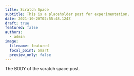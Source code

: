 ```yaml
---
title: Scratch Space
subtitle: This is a placeholder post for experimentation.
date: 2021-10-20T02:55:48.124Z
draft: true
featured: false
authors:
  - admin
image:
  filename: featured
  focal_point: Smart
  preview_only: false
---
```

The BODY of the scratch space post.